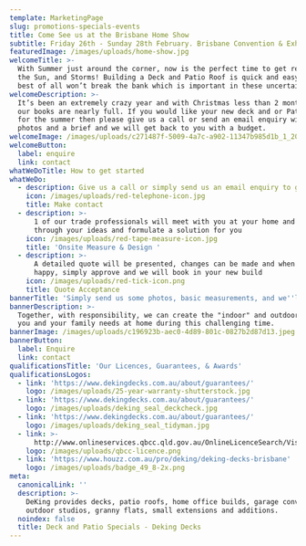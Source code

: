 ```yaml
---
template: MarketingPage
slug: promotions-specials-events
title: Come See us at the Brisbane Home Show
subtitle: Friday 26th - Sunday 28th February. Brisbane Convention & Exhibition Centre
featuredImage: /images/uploads/home-show.jpg
welcomeTitle: >-
  With Summer just around the corner, now is the perfect time to get ready for
  the Sun, and Storms! Building a Deck and Patio Roof is quick and easy, and
  best of all won’t break the bank which is important in these uncertain times.
welcomeDescription: >-
  It’s been an extremely crazy year and with Christmas less than 2 months away
  our books are nearly full. If you would like your new deck and or Patio Roof
  for the summer then please give us a call or send an email enquiry with some
  photos and a brief and we will get back to you with a budget.
welcomeImage: /images/uploads/c271487f-5009-4a7c-a902-11347b985d1b_1_201_a.jpeg
welcomeButton:
  label: enquire
  link: contact
whatWeDoTitle: How to get started
whatWeDo:
  - description: Give us a call or simply send us an email enquiry to get the ball rolling
    icon: /images/uploads/red-telephone-icon.jpg
    title: Make contact
  - description: >-
      1 of our trade professionals will meet with you at your home and run
      through your ideas and formulate a solution for you
    icon: /images/uploads/red-tape-measure-icon.jpg
    title: 'Onsite Measure & Design '
  - description: >-
      A detailed quote will be presented, changes can be made and when you are
      happy, simply approve and we will book in your new build
    icon: /images/uploads/red-tick-icon.png
    title: Quote Acceptance
bannerTitle: 'Simply send us some photos, basic measurements, and we''ll provide you a quote'
bannerDescription: >-
  Together, with responsibility, we can create the "indoor" and outdoor space
  you and your family needs at home during this challenging time.
bannerImage: /images/uploads/c196923b-aec0-4d89-801c-0827b2d87d13.jpeg
bannerButton:
  label: Enquire
  link: contact
qualificationsTitle: 'Our Licences, Guarantees, & Awards'
qualificationsLogos:
  - link: 'https://www.dekingdecks.com.au/about/guarantees/'
    logo: /images/uploads/25-year-warranty-shutterstock.jpg
  - link: 'https://www.dekingdecks.com.au/about/guarantees/'
    logo: /images/uploads/deking_seal_deckcheck.jpg
  - link: 'https://www.dekingdecks.com.au/about/guarantees/'
    logo: /images/uploads/deking_seal_tidyman.jpg
  - link: >-
      http://www.onlineservices.qbcc.qld.gov.au/OnlineLicenceSearch/VisualElements/ShowDetailResultContent.aspx?LicNO=1042297&licCat=LIC&name=&firstName=&searchType=Contractor&FromPage=SearchContr
    logo: /images/uploads/qbcc-licence.png
  - link: 'https://www.houzz.com.au/pro/deking/deking-decks-brisbane'
    logo: /images/uploads/badge_49_8-2x.png
meta:
  canonicalLink: ''
  description: >-
    DeKing provides decks, patio roofs, home office builds, garage conversions,
    outdoor studios, granny flats, small extensions and additions.
  noindex: false
  title: Deck and Patio Specials - Deking Decks
---
```



